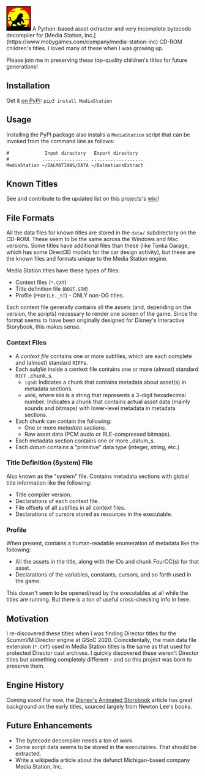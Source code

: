 <img src=".github/favicon.svg" width="64" height="64" alt="Disney's Animated Storybook: The Lion King">
A Python-based asset extractor and very incomplete bytecode decompiler for
[Media Station, Inc.](https://www.mobygames.com/company/media-station-inc) CD-ROM children's titles. 
I loved many of these when I was growing up.

Please join me in preserving these top-quality children's titles for future generations!

## Installation
Get it [on PyPI](https://pypi.org/project/MediaStation/): ```pip3 install MediaStation```

## Usage
Installing the PyPI package also installs a `MediaStation` script that can be invoked from the command line as follows:
```
#             Input directory   Export directory
#            ................. ...................
MediaStation ~/DALMATIANS/DATA ~/DalmatiansExtract
```

## Known Titles
See and contribute to the updated list on this projects's [wiki](https://github.com/npjg/cxt/wiki/All-Known-Media-Station-Titles)!

## File Formats
All the data files for known titles are stored in the `data/` subdirectory on the CD-ROM. These seem to be the same across the Windows and Mac versions. Some titles have additional files than these (like Tonka Garage, which has some Direct3D models for the car design activity), but these are the known files and formats unique to the Media Station engine.

Media Station titles have these types of files:
 - Context files (`*.CXT`)
 - Title definition file (`BOOT.STM`)
 - Profile (`PROFILE._ST`) - ONLY non-OG titles.

Each context file generally contains all the assets (and, depending on the version, the scripts) necessary to render one screen of the game. Since the format seems to have been originally designed for Disney's Interactive Storybook, this makes sense.

### Context Files
- A _context file_ contains one or more subfiles, which are each complete and (almost) standard `RIFF`s.
- Each _subfile_ inside a context file contains one or more (almost) standard `RIFF` _chunk_s.
  - `igod`: Indicates a chunk that contains metadata about asset(s) in metadata sections.
  - `a000`, where `000` is a string that represents a 3-digit hexadecimal number: Indicates a chunk that contains actual asset data (mainly sounds and bitmaps) with lower-level metadata in metadata sections.
- Each chunk can contain the following:
  - One or more _metadata sections_.
  - Raw asset data (PCM audio or RLE-compressed bitmaps).
- Each metadata section contains one or more _datum_s.
- Each _datum_ contains a "primitive" data type (integer, string, etc.)

### Title Definition (System) File
Also known as the "system" file. Contains metadata sections with global title information like the following:
- Title compiler version.
- Declarations of each context file.
- File offsets of all subfiles in all context files.
- Declarations of cursors stored as resources in the executable.

### Profile
When present, contains a human-readable enumeration of metadata like the following:
 - All the assets in the title, along with the IDs and chunk FourCC(s) for that asset. 
 - Declarations of the variables, constants, cursors, and so forth used in the game.

This doesn't seem to be opened/read by the executables at all while the titles are running.
But there is a ton of useful cross-checking info in here.

## Motivation
I re-discovered these titles when I was finding Director titles for the ScummVM Director
engine at GSoC 2020. Coincidentally, the main data file extension (`*.CXT`) used in Media 
Station titles is the same as that used for protected Director cast archives. I quickly
discovered these weren't Director titles but something completely different - and so this
project was born to preserve them.

## Engine History
Coming soon! For now, the [Disney's Animated Storybook](https://en.wikipedia.org/wiki/Disney%27s_Animated_Storybook) article has great background on the early titles, sourced largely from Newton Lee's books.

## Future Enhancements
- The bytecode decompiler needs a ton of work.
- Some script data seems to be stored in the executables. That should be extracted.
- Write a wikipedia article about the defunct Michigan-based company Media Station, Inc.
